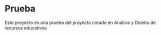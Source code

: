# Prueba
Este proyecto es una prueba del proyecto creado en Análisis y Diseño de recursos educativos
